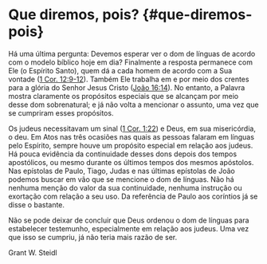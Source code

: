 # Que diremos, pois? {#que-diremos-pois}

Há uma última pergunta: Devemos esperar ver o dom de línguas de acordo com o modelo bíblico hoje em dia? Finalmente a resposta permanece com Ele (o Espírito Santo), quem dá a cada homem de acordo com a Sua vontade ([1 Cor. 12:9-12](http://bibliaonline.com.br/acf/1co/12/9-12)). Também Ele trabalha em e por meio dos crentes para a glória do Senhor Jesus Cristo ([João 16:14](http://bibliaonline.com.br/acf/jo/16/14)). No entanto, a Palavra mostra claramente os propósitos especiais que se alcançam por meio desse dom sobrenatural; e já não volta a mencionar o assunto, uma vez que se cumpriram esses propósitos.

Os judeus necessitavam um sinal ([1 Cor. 1:22](http://bibliaonline.com.br/acf/1co/1/22)) e Deus, em sua misericórdia, o deu. Em Atos nas três ocasiões nas quais as pessoas falaram em línguas pelo Espírito, sempre houve um propósito especial em relação aos judeus. Há pouca evidência da continuidade desses dons depois dos tempos apostólicos, ou mesmo durante os últimos tempos dos mesmos apóstolos. Nas epístolas de Paulo, Tiago, Judas e nas últimas epístolas de João podemos buscar em vão que se mencione o dom de línguas. Não há nenhuma menção do valor da sua continuidade, nenhuma instrução ou exortação com relação a seu uso. Da referência de Paulo aos coríntios já se disse o bastante.

Não se pode deixar de concluir que Deus ordenou o dom de línguas para estabelecer testemunho, especialmente em relação aos judeus. Uma vez que isso se cumpriu, já não teria mais razão de ser.

Grant W. Steidl